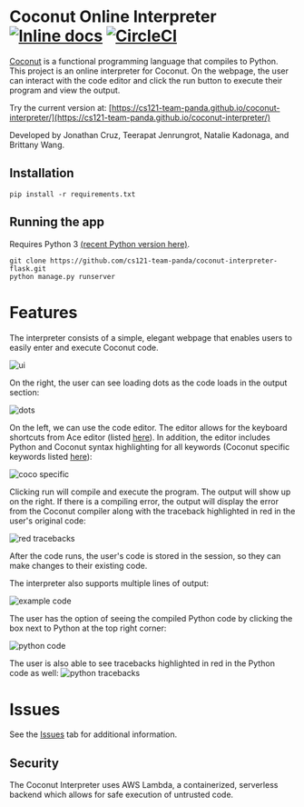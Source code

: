 # Coconut Online Interpreter [![Inline docs](http://inch-ci.org/github/cs121-team-panda/coconut-interpreter-flask.svg?branch=master)](http://inch-ci.org/github/cs121-team-panda/coconut-interpreter-flask) [![CircleCI](https://circleci.com/gh/cs121-team-panda/coconut-interpreter-flask/tree/master.svg?style=svg)](https://circleci.com/gh/cs121-team-panda/coconut-interpreter-flask/tree/master)

[Coconut](http://coconut-lang.org/) is a functional programming language that compiles to Python. This project is an online interpreter for Coconut. On the webpage, the user can interact with the code editor and click the run button to execute their program and view the output.

Try the current version at: [https://cs121-team-panda.github.io/coconut-interpreter/](https://cs121-team-panda.github.io/coconut-interpreter/)

Developed by Jonathan Cruz, Teerapat Jenrungrot, Natalie Kadonaga, and Brittany Wang.

## Installation
```pip install -r requirements.txt```

## Running the app
Requires Python 3 [(recent Python version here)](https://www.python.org/downloads/). 
```
git clone https://github.com/cs121-team-panda/coconut-interpreter-flask.git
python manage.py runserver 
```

# Features

The interpreter consists of a simple, elegant webpage that enables users to easily enter and execute Coconut code.

![ui](https://user-images.githubusercontent.com/35832643/37873776-fcecfff2-2fd7-11e8-991b-339363e8489e.png)

On the right, the user can see loading dots as the code loads in the output section:

![dots](https://user-images.githubusercontent.com/35832643/37873777-0d66bf4e-2fd8-11e8-8f14-555df97d3312.png)

On the left, we can use the code editor. The editor allows for the keyboard shortcuts from Ace editor (listed [here](https://github.com/ajaxorg/ace/wiki/Default-Keyboard-Shortcuts)). In addition, the editor includes Python and Coconut syntax highlighting for all keywords (Coconut specific keywords listed [here](http://coconut.readthedocs.io/en/latest/DOCS.html#keywords)):

![coco specific](https://user-images.githubusercontent.com/35832643/37873781-17561450-2fd8-11e8-8659-1c70463a48aa.png)

Clicking run will compile and execute the program. The output will show up on the right. If there is a compiling error, the output will display the error from the Coconut compiler along with the traceback highlighted in red in the user's original code:

![red tracebacks](https://user-images.githubusercontent.com/35832643/37873784-28079e7c-2fd8-11e8-8c7e-14a954f44264.png)

After the code runs, the user's code is stored in the session, so they can make changes to their existing code. 

The interpreter also supports multiple lines of output:

![example code](https://user-images.githubusercontent.com/35832643/37873786-338affdc-2fd8-11e8-8544-cb8c85bd9be3.png)

The user has the option of seeing the compiled Python code by clicking the box next to Python at the top right corner:

![python code](https://user-images.githubusercontent.com/35832643/37873787-43191844-2fd8-11e8-90b0-e58317c27420.png)

The user is also able to see tracebacks highlighted in red in the Python code as well:
![python tracebacks](https://user-images.githubusercontent.com/35832643/37873790-49e9130e-2fd8-11e8-9bb1-2f3467d09393.png)

# Issues

See the [Issues](https://github.com/cs121-team-panda/coconut-interpreter-flask/issues) tab for additional information.

## Security

The Coconut Interpreter uses AWS Lambda, a containerized, serverless backend which allows for safe execution of untrusted code. 
